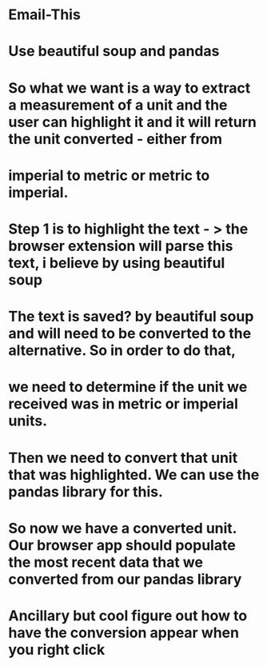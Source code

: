 # Email-This

# Use beautiful soup and pandas
# So what we want is a way to extract a measurement of a unit and the user can highlight it and it will return the unit converted - either from 
# imperial to metric or metric to imperial. 
# Step 1 is to highlight the text - > the browser extension will parse this text, i believe by using beautiful soup
# The text is saved? by beautiful soup and will need to be converted to the alternative. So in order to do that, 
# we need to determine if the unit we received was in metric or imperial units. 
# Then we need to convert that unit that was highlighted. We can use the pandas library for this. 
# So now we have a converted unit. Our browser app should populate the most recent data that we converted from our pandas library
# **Ancillary but cool** figure out how to have the conversion appear when you right click